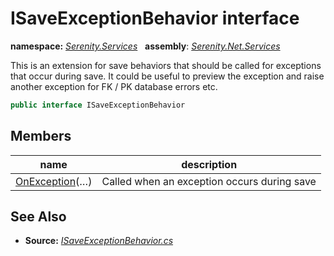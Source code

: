 # ISaveExceptionBehavior interface
**namespace:** *[Serenity.Services](../README.md#serenity.services-namespace)*   **assembly**: *[Serenity.Net.Services](../README.md)*

This is an extension for save behaviors that should be called for exceptions that occur during save. It could be useful to preview the exception and raise another exception for FK / PK database errors etc.

```csharp
public interface ISaveExceptionBehavior
```

## Members

| name | description |
| --- | --- |
| [OnException](ISaveExceptionBehavior/OnException.md)(…) | Called when an exception occurs during save |

## See Also

* **Source:** *[ISaveExceptionBehavior.cs](https://github.com/serenity-is/Serenity/blob/master/src/Serenity.Net.Services/RequestHandlers/Save/ISaveExceptionBehavior.cs)*
